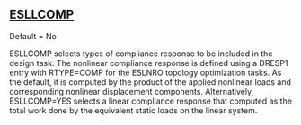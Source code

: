 ## [ESLLCOMP](https://help.hexagonmi.com/bundle/MSC_Nastran_2022.4/page/Nastran_Combined_Book/qrg/parameters/TOC.ESLLCOMP.xhtml)

Default = No

ESLLCOMP selects types of compliance response to be included in the design task. The nonlinear compliance response is defined using a DRESP1 entry with RTYPE=COMP for the ESLNRO topology optimization tasks. As the default, it is computed by the product of the applied nonlinear loads and corresponding nonlinear displacement components. Alternatively, ESLLCOMP=YES selects a linear compliance response that computed as the total work done by the equivalent static loads on the linear system.

